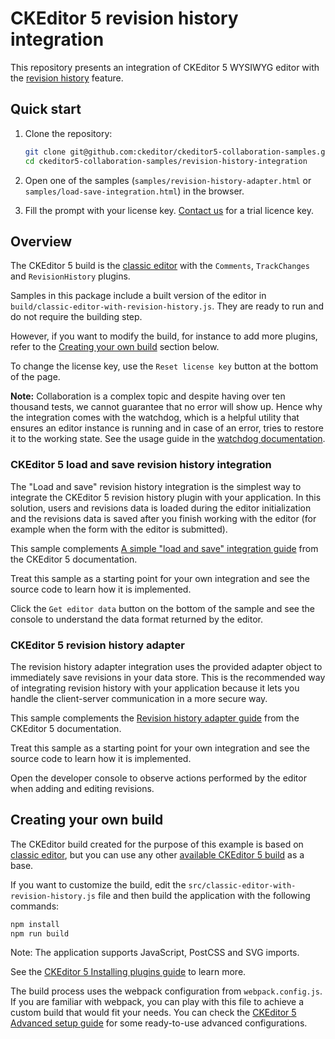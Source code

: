 # CKEditor 5 revision history integration

This repository presents an integration of CKEditor 5 WYSIWYG editor with the [revision history](https://ckeditor.com/docs/ckeditor5/latest/features/revision-history/revision-history.html) feature.

## Quick start

1. Clone the repository:

   ```bash
   git clone git@github.com:ckeditor/ckeditor5-collaboration-samples.git
   cd ckeditor5-collaboration-samples/revision-history-integration
   ```

2. Open one of the samples (`samples/revision-history-adapter.html` or `samples/load-save-integration.html`) in the browser.

3. Fill the prompt with your license key. [Contact us](https://ckeditor.com/contact/) for a trial licence key.

## Overview

The CKEditor 5 build is the [classic editor](https://ckeditor.com/docs/ckeditor5/latest/builds/guides/overview.html#classic-editor) with the `Comments`, `TrackChanges` and `RevisionHistory` plugins.

Samples in this package include a built version of the editor in `build/classic-editor-with-revision-history.js`. They are ready to run and do not require the building step.

However, if you want to modify the build, for instance to add more plugins, refer to the [Creating your own build](#creating-your-own-build) section below.

To change the license key, use the `Reset license key` button at the bottom of the page.

**Note:** Collaboration is a complex topic and despite having over ten thousand tests, we cannot guarantee that no error will show up. Hence why the integration comes with the watchdog, which is a helpful utility that ensures an editor instance is running and in case of an error, tries to restore it to the working state. See the usage guide in the [watchdog documentation](https://ckeditor.com/docs/ckeditor5/latest/features/watchdog.html).

### CKEditor 5 load and save revision history integration

The "Load and save" revision history integration is the simplest way to integrate the CKEditor 5 revision history plugin with your application. In this solution, users and revisions data is loaded during the editor initialization and the revisions data is saved after you finish working with the editor (for example when the form with the editor is submitted).

This sample complements [A simple "load and save" integration guide](https://ckeditor.com/docs/ckeditor5/latest/features/revision-history/revision-history-integration.html#a-simple-load-and-save-integration) from the CKEditor 5 documentation.

Treat this sample as a starting point for your own integration and see the source code to learn how it is implemented.

Click the `Get editor data` button on the bottom of the sample and see the console to understand the data format returned by the editor.

### CKEditor 5 revision history adapter

The revision history adapter integration uses the provided adapter object to immediately save revisions in your data store. This is the recommended way of integrating revision history with your application because it lets you handle the client-server communication in a more secure way.

This sample complements the [Revision history adapter guide](https://ckeditor.com/docs/ckeditor5/latest/features/revision-history/revision-history-integration.html#adapter-integration) from the CKEditor 5 documentation.

Treat this sample as a starting point for your own integration and see the source code to learn how it is implemented.

Open the developer console to observe actions performed by the editor when adding and editing revisions.

## Creating your own build

The CKEditor build created for the purpose of this example is based on [classic editor](https://ckeditor.com/docs/ckeditor5/latest/builds/guides/overview.html#classic-editor), but you can use any other [available CKEditor 5 build](https://github.com/ckeditor/ckeditor5#editors) as a base.

If you want to customize the build, edit the `src/classic-editor-with-revision-history.js` file and then build the application with the following commands:

```bash
npm install
npm run build
```

Note: The application supports JavaScript, PostCSS and SVG imports.

See the [CKEditor 5 Installing plugins guide](https://ckeditor.com/docs/ckeditor5/latest/builds/guides/integration/installing-plugins.html) to learn more.

The build process uses the webpack configuration from `webpack.config.js`. If you are familiar with webpack, you can play with this file to achieve a custom build that would fit your needs. You can check the [CKEditor 5 Advanced setup guide](https://ckeditor.com/docs/ckeditor5/latest/builds/guides/integration/advanced-setup.html#webpack-configuration) for some ready-to-use advanced configurations.
